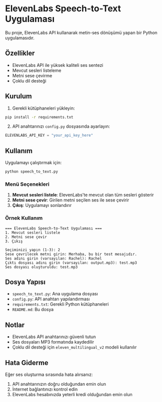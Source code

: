 # ElevenLabs Speech-to-Text Uygulaması

Bu proje, ElevenLabs API kullanarak metin-ses dönüşümü yapan bir Python uygulamasıdır.

## Özellikler

- ElevenLabs API ile yüksek kaliteli ses sentezi
- Mevcut sesleri listeleme
- Metni sese çevirme
- Çoklu dil desteği

## Kurulum

1. Gerekli kütüphaneleri yükleyin:
```bash
pip install -r requirements.txt
```

2. API anahtarınızı `config.py` dosyasında ayarlayın:
```python
ELEVENLABS_API_KEY = "your_api_key_here"
```

## Kullanım

Uygulamayı çalıştırmak için:
```bash
python speech_to_text.py
```

### Menü Seçenekleri

1. **Mevcut sesleri listele**: ElevenLabs'te mevcut olan tüm sesleri gösterir
2. **Metni sese çevir**: Girilen metni seçilen ses ile sese çevirir
3. **Çıkış**: Uygulamayı sonlandırır

### Örnek Kullanım

```
=== ElevenLabs Speech-to-Text Uygulaması ===
1. Mevcut sesleri listele
2. Metni sese çevir
3. Çıkış

Seçiminizi yapın (1-3): 2
Sese çevrilecek metni girin: Merhaba, bu bir test mesajıdır.
Ses adını girin (varsayılan: Rachel): Rachel
Çıktı dosyası adını girin (varsayılan: output.mp3): test.mp3
Ses dosyası oluşturuldu: test.mp3
```

## Dosya Yapısı

- `speech_to_text.py`: Ana uygulama dosyası
- `config.py`: API anahtarı yapılandırması
- `requirements.txt`: Gerekli Python kütüphaneleri
- `README.md`: Bu dosya

## Notlar

- ElevenLabs API anahtarınızı güvenli tutun
- Ses dosyaları MP3 formatında kaydedilir
- Çoklu dil desteği için `eleven_multilingual_v2` modeli kullanılır

## Hata Giderme

Eğer ses oluşturma sırasında hata alırsanız:
1. API anahtarınızın doğru olduğundan emin olun
2. İnternet bağlantınızı kontrol edin
3. ElevenLabs hesabınızda yeterli kredi olduğundan emin olun 